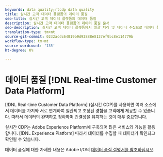```yaml
---
keywords: data quality;rtcdp data quality
title: 실시간 고객 데이터 플랫폼의 데이터 품질
seo-title: 실시간 고객 데이터 플랫폼의 데이터 품질
description: 실시간 고객 데이터 플랫폼의 데이터 품질 문서
seo-description: 실시간 고객 데이터 플랫폼에서 일괄 처리 및 데이터 수집으로 데이터 품질이 작동하는 방식을 설명하는 문서
translation-type: tm+mt
source-git-commit: 0232acdc64019b9d93888e8137ef9bc8e114779b
workflow-type: tm+mt
source-wordcount: '135'
ht-degree: 0%

---
```



# 데이터 품질 [!DNL Real-time Customer Data Platform]

[!DNL Real-time Customer Data Platform] (실시간 CDP)를 사용하면 여러 소스에서 데이터를 가져와 서로 연계하여 일관되고 조정된 경험을 고객에게 제공할 수 있습니다. 따라서 데이터의 완벽하고 정확하며 간결성을 유지하는 것이 매우 중요합니다.

실시간 CDP는 Adobe Experience Platform에 구축되어 많은 서비스와 기능을 활용합니다. [!DNL Experience Platform] 따라서 데이터를 수집할 때 데이터가 확인되고 확인될 수 있습니다.

데이터 품질에 대한 자세한 내용은 Adobe I/O의 [데이터 품질 설명서를 참조하십시오](../../ingestion/quality/overview.md).